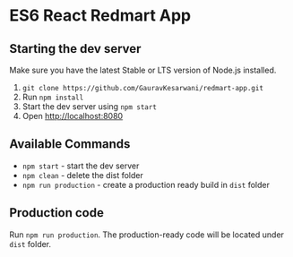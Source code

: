 # ES6 React Redmart App

## Starting the dev server

Make sure you have the latest Stable or LTS version of Node.js installed.

1. `git clone https://github.com/GauravKesarwani/redmart-app.git`
2. Run `npm install`
3. Start the dev server using `npm start`
3. Open [http://localhost:8080](http://localhost:8080)

## Available Commands

- `npm start` - start the dev server
- `npm clean` - delete the dist folder
- `npm run production` - create a production ready build in `dist` folder


## Production code

Run `npm run production`. The production-ready code will be located under `dist` folder.



